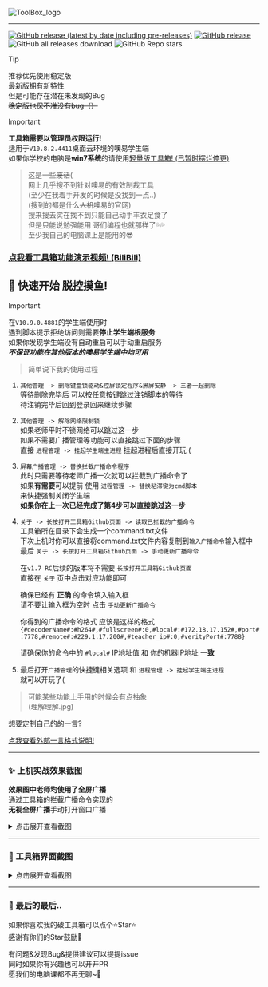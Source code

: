 
![ToolBox_logo](https://github.com/user-attachments/assets/98db71e1-14e3-420c-9617-896179bed8d7)

---

[![GitHub release (latest by date including pre-releases)](https://img.shields.io/github/v/release/ZiHaoSaMa66/OsEasy-ToolBox?label=%E6%9C%80%E6%96%B0%E7%89%88&style=for-the-badge&include_prereleases&color=pink)](https://github.com/ZiHaoSaMa66/OsEasy-ToolBox/releases)
[![GitHub release](https://img.shields.io/github/release/ZiHaoSaMa66/OsEasy-ToolBox.svg?color=green&style=for-the-badge&label=%E7%A8%B3%E5%AE%9A%E7%89%88)](https://github.com/ZiHaoSaMa66/OsEasy-ToolBox/releases/latest)
![GitHub all releases download](https://img.shields.io/github/downloads/ZiHaoSaMa66/OsEasy-ToolBox/total?style=for-the-badge&label=%E6%80%BB%E4%B8%8B%E8%BD%BD%E9%87%8F&color=orange)
![GitHub Repo stars](https://img.shields.io/github/stars/ZiHaoSaMa66/OsEasy-ToolBox?style=for-the-badge&color=yellow)

> [!TIP]  
> 推荐优先使用稳定版    
> 最新版拥有新特性    
> 但是可能存在潜在未发现的Bug     
> ~~稳定版也保不准没有bug（）~~          

> [!IMPORTANT]
> **工具箱需要以管理员权限运行!**   
> 适用于``V10.8.2.4411``桌面云环境的噢易学生端      
> 如果你学校的电脑是**win7系统**的请使用[轻量版工具箱! (已暂时摆烂停更)](https://github.com/ZiHaoSaMa66/OsEasy-ToolBox-Lite)     
>        

> 这是一些~~废话~~(     
> 网上几乎搜不到针对噢易的有效制裁工具     
> (至少在我着手开发的时候是没找到一点..)     
> (搜到的都是什么~~人机~~噢易的官网)    
> 搜来搜去实在找不到只能自己动手丰衣足食了   
> 但是只能说勉强能用 哥们编程也就那样了💦💦    
> 至少我自己的电脑课上是能用的😎       
 
### **[点我看工具箱功能演示视频! (BiliBili)](https://www.bilibili.com/video/BV12ZgeetEWr)**


## 🚀 快速开始 脱控摸鱼!

> [!IMPORTANT]    
> 在`V10.9.0.4881`的学生端使用时     
> 遇到脚本提示拒绝访问则需要**停止学生端根服务**     
> 如果你发现学生端没有自动重启可以手动重启服务     
> ***不保证功能在其他版本的噢易学生端中均可用***     

> 简单说下我的使用过程     


1. `其他管理 -> 删除键盘锁驱动&控屏锁定程序&黑屏安静 -> 三者一起删除`      
   等待删除完毕后 可以按任意按键跳过注销脚本的等待    
   待注销完毕后回到登录回来继续步骤    
     

2. `其他管理 -> 解除网络限制锁`    
   如果老师平时不锁网络可以跳过这一步     
   如果不需要广播管理等功能可以直接跳过下面的步骤     
   直接 `进程管理 -> 挂起学生端主进程` 挂起进程后直接开玩 (
      

3. `屏幕广播管理 -> 替换拦截广播命令程序`    
   此时只需要等待老师广播一次就可以拦截到广播命令了     
   如果**有需要**可以提前 使用 `进程管理 -> 替换粘滞键为cmd脚本`    
   来快捷强制关闭学生端     
   **如果你在上一次已经完成了第4步可以直接跳过这一步**     


4. `关于 -> 长按打开工具箱Github页面 -> 读取已拦截的广播命令`     
    工具箱所在目录下会生成一个command.txt文件     
    下次上机时你可以直接将command.txt文件内容复制到`输入广播命令`输入框中     
    最后 `关于 -> 长按打开工具箱Github页面 -> 手动更新广播命令`     

    在`v1.7 RC`后续的版本将不需要 `长按打开工具箱Github页面`     
    直接在 `关于` 页中点击对应功能即可

    确保已经有 **正确** 的命令填入输入框     
    请不要让输入框为空时 点击 `手动更新广播命令`

    你得到的广播命令的格式 应该是这样的格式
`
{#decoderName#:#h264#,#fullscreen#:0,#local#:#172.18.17.152#,#port#:7778,#remote#:#229.1.17.200#,#teacher_ip#:0,#verityPort#:7788}`

    请确保你的命令中的 `#local#` IP地址值 和 你的机器IP地址 **一致**

5. 最后打开`广播管理`的快捷键相关选项 和 `进程管理 -> 挂起学生端主进程`     
   就可以开玩了(

> 可能某些功能上手用的时候会有点抽象     
> (理解理解.jpg)   

想要定制自己的的一言?   

[点我查看外部一言格式说明!](https://github.com/ZiHaoSaMa66/OsEasy-ToolBox/blob/main/外部一言格式说明.md)

----

### ✨ 上机实战效果截图

**效果图中老师均使用了全屏广播**    
通过工具箱的拦截广播命令实现的     
**无视全屏广播**手动打开窗口广播     

<details>
<summary>点击展开查看截图</summary>

![批注 2024-05-30 172101](https://github.com/ZiHaoSaMa66/OsEasy-ToolBox/assets/134737096/bd62df84-db76-4c0e-a591-c24ea8fdbab2)

![批注 2024-06-13 171855](https://github.com/ZiHaoSaMa66/OsEasy-ToolBox/assets/134737096/7845f270-824f-4399-92f9-2ff6b7e2f3d6)

> 很早就想截了 但是一拖再拖(     

</details>

----

### 👀 工具箱界面截图   
<details>
<summary>点击展开查看截图</summary>
  
![1](https://github.com/user-attachments/assets/d9b8b8bf-9a82-4ca7-b0a7-822d230b4910)

![2](https://github.com/user-attachments/assets/9b55ea88-4752-4e13-8be2-3ee4698dbcd0)

![3](https://github.com/user-attachments/assets/0c5d8c07-8538-45ee-8d84-c302ce4e8634)

![4](https://github.com/ZiHaoSaMa66/OsEasy-ToolBox/assets/134737096/3b011ff9-1808-4a26-81e2-89d72bccf383)

![5](https://github.com/user-attachments/assets/3aa601da-56d1-4a5f-9a63-642722c1cb7f)


</details>

----

### 🌈 最后的最后..
如果你喜欢我的破工具箱可以点个⭐Star⭐   
感谢有你们的Star鼓励💖     

有问题&发现Bug&提供建议可以提提issue     
同时如果你有兴趣也可以开开PR    
愿我们的电脑课都不再无聊~🥳   
